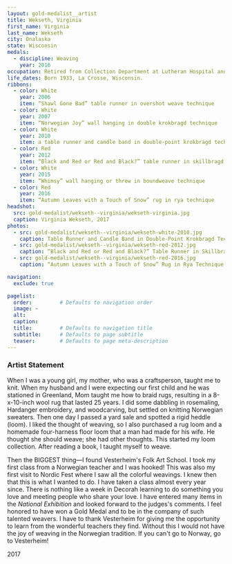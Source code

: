 ```yaml
---
layout: gold-medalist__artist
title: Wekseth, Virginia
first_name: Virginia
last_name: Wekseth
city: Onalaska
state: Wisconsin
medals:
  - discipline: Weaving
    year: 2016
occupation: Retired from Collection Department at Lutheran Hospital and former Bank Officer
life_dates: Born 1933, La Crosse, Wisconsin.
ribbons:
  - color: White
    year: 2006
    item: “Shawl Gone Bad” table runner in overshot weave technique
  - color: White
    year: 2007
    item: “Norwegian Joy” wall hanging in double krokbragd technique
  - color: White
    year: 2010
    item: a table runner and candle band in double-point krokbragd technique
  - color: Red
    year: 2012
    item: “Black and Red or Red and Black?” table runner in skillbragd technique
  - color: White
    year: 2015
    item: “Whimsy” wall hanging or throw in boundweave technique
  - color: Red
    year: 2016
    item: “Autumn Leaves with a Touch of Snow” rug in rya technique
headshot:
  src: gold-medalist/wekseth--virginia/wekseth-virginia.jpg
  caption: Virginia Wekseth, 2017
photos:
  - src: gold-medalist/wekseth--virginia/wekseth-white-2010.jpg
    caption: Table Runner and Candle Band in Double-Point Krokbragd Technique © 2010 Virginia Wekseth
  - src: gold-medalist/wekseth--virginia/wekseth-red-2012.jpg
    caption: “Black and Red or Red and Black?” Table Runner in Skillbragd Technique © 2012 Virginia Wekseth
  - src: gold-medalist/wekseth--virginia/wekseth-red-2016.jpg
    caption: “Autumn Leaves with a Touch of Snow” Rug in Rya Technique © 2016 Virginia Wekseth

navigation:
  exclude: true

pagelist:
  order:         # Defaults to navigation order
  image: ~
  alt:
  caption:
  title:         # Defaults to navigation title
  subtitle:      # Defaults to page subtitle
  teaser:        # Defaults to page meta-description
---
```

### Artist Statement

When I was a young girl, my mother, who was a craftsperson, taught me to knit. When my husband and I were expecting our first child and he was stationed in Greenland, Mom taught me how to braid rugs, resulting in a 8-x-10-inch wool rug that lasted 25 years. I did some dabbling in rosemaling, Hardanger embroidery, and woodcarving, but settled on knitting Norwegian sweaters. Then one day I passed a yard sale and spotted a rigid heddle (loom). I liked the thought of weaving, so I also purchased a rug loom and a homemade four-harness floor loom that a man had made for his wife. He thought she should weave; she had other thoughts. This started my loom collection. After reading a book, I taught myself to weave. 

Then the BIGGEST thing—I found Vesterheim's Folk Art School. I took my first class from a Norwegian teacher and I was hooked! This was also my first visit to Nordic Fest where I saw all the colorful weavings. I knew then that this is what I wanted to do. I have taken a class almost every year since. There is nothing like a week in Decorah learning to do something you love and meeting people who share your love. I have entered many items in the _National Exhibition_ and looked forward to the judges's comments. I feel honored to have won a Gold Medal and to be in the company of such talented weavers. I have to thank Vesterheim for giving me the opportunity to learn from the wonderful teachers they find. Without this I would not have the joy of weaving in the Norwegian tradition. If you can't go to Norway, go to Vesterheim!

2017